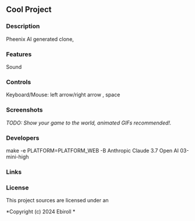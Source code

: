 ## Cool Project

### Description

Pheenix AI generated clone,

### Features

Sound
### Controls

Keyboard/Mouse:
left arrow/right arrow , space

### Screenshots

_TODO: Show your game to the world, animated GIFs recommended!._

### Developers

make -e PLATFORM=PLATFORM_WEB -B
Anthropic Claude 3.7
Open AI 03-mini-high

### Links


### License

This project sources are licensed under an 

*Copyright (c) 2024 Ebiroll *
